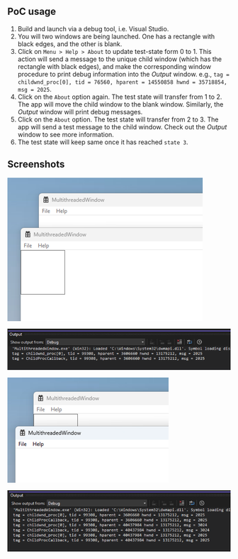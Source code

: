 ## PoC usage

1. Build and launch via a debug tool, i.e. Visual Studio.
1. You will two windows are being launched. One has a rectangle with black edges, and the other is blank.
1. Click on `Menu > Help > About` to update test-state form 0 to 1. This action will send a message to the unique child window (which has the rectangle with black edges), and make the corresponding window procedure to print debug information into the *Output* window. e.g., `tag = childwnd_proc[0], tid = 76560, hparent = 14550858 hwnd = 35718854, msg = 2025`.
1. Click on the `About` option again. The test state will transfer from 1 to 2. The app will move the child window to the blank window. Similarly, the *Output* window will print debug messages.
1. Click on the `About` option. The test state will transfer from 2 to 3. The app will send a test message to the child window. Check out the *Output* window to see more information.
1. The test state will keep same once it has reached `state 3`.

## Screenshots

![initial state](/imgs/Screenshot_20221129_101845.png)

![outputs](/imgs/Screenshot_20221129_101951.png)

![child window moved](/imgs/Screenshot_20221129_102009.png)

![outputs](/imgs/Screenshot_20221129_102024.png)
